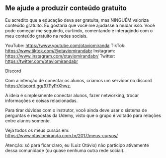 ## Me ajude a produzir conteúdo gratuito
Eu acredito que a educação deva ser gratuita, mas NINGUÉM valoriza conteúdo gratuito. Eu gostaria que você me ajudasse a mudar isso. Você pode começar me seguindo, curtindo, comentando e interagindo com o meu conteúdo gratuito na redes sociais.

YouTube: https://www.youtube.com/otaviomiranda
TikTok: https://www.tiktok.com/@otaviomirandabr
Instagram: https://www.instagram.com/otaviomirandabr/
Twitter: https://twitter.com/otaviomirandabr

Discord

Com a intenção de conectar os alunos, criamos um servidor no discord https://discord.gg/67PyPrXhwz.

A ideia é simplesmente conectar alunos, fazer networking, trocar informações e coisas relacionadas.

Para tirar dúvidas com o instrutor, você ainda deve usar o sistema de perguntas e respostas da Udemy, visto que o grupo é voltado para relações entre alunos somente.

Veja todos os meus cursos em: https://www.otaviomiranda.com.br/2017/meus-cursos/

Atenção: só para ficar claro, eu (Luiz Otávio) não participo ativamente dessa comunidade (ou quase nenhuma outra rede social).